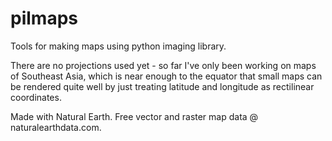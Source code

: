 # pilmaps
Tools for making maps using python imaging library.

There are no projections used yet - so far I've only been working on maps of Southeast Asia, which is near enough to the equator that small maps can be rendered quite well by just treating latitude and longitude as rectilinear coordinates.

Made with Natural Earth. Free vector and raster map data @ naturalearthdata.com.
